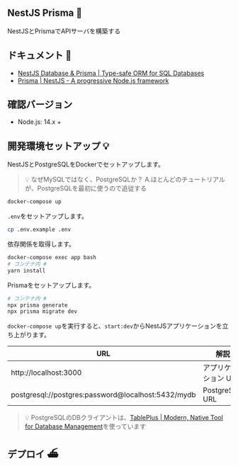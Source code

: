 ## NestJS Prisma 🚅

NestJSとPrismaでAPIサーバを構築する

## ドキュメント 📃

- [NestJS Database & Prisma | Type-safe ORM for SQL Databases](https://www.prisma.io/nestjs)
- [Prisma | NestJS - A progressive Node.js framework](https://docs.nestjs.com/recipes/prisma#prisma)

## 確認バージョン

- Node.js: 14.x +

## 開発環境セットアップ 💡

 NestJSとPostgreSQLをDockerでセットアップします。

> 💡 なぜMySQLではなく、PostgreSQLか？ A.ほとんどのチュートリアルが、PostgreSQLを最初に使うので追従する

```bash
docker-compose up
```

`.env`をセットアップします。

```bash
cp .env.example .env
```

依存関係を取得します。

```bash
docker-compose exec app bash
# コンテナ内 #
yarn install
```

Prismaをセットアップします。

```bash
# コンテナ内 #
npx prisma generate
npx prisma migrate dev
```

`docker-compose up`を実行すると、`start:dev`からNestJSアプリケーションを立ち上がります。

|URL|解説|
|---|---|
|http://localhost:3000|アプリケーション URL|
|postgresql://postgres:password@localhost:5432/mydb|PostgreSQL URL|

> 💡 PostgreSQLのDBクライアントは、[TablePlus | Modern, Native Tool for Database Management](https://tableplus.com/)を使っています

## デプロイ ⛴